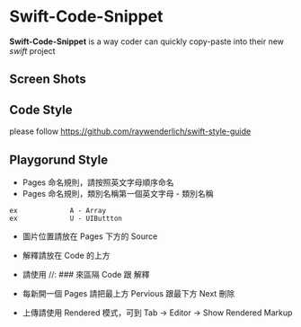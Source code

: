 Swift-Code-Snippet
===============================



**Swift-Code-Snippet** is a way coder can quickly copy-paste into their new *swift* project 


Screen Shots
------------







Code Style 
------------
please follow https://github.com/raywenderlich/swift-style-guide



Playgorund Style 
------------

*  Pages 命名規則，請按照英文字母順序命名
*  Pages 命名規則，類別名稱第一個英文字母 - 類別名稱
``` objc
ex             A - Array        
ex             U - UIButtton   
```
*  圖片位置請放在 Pages 下方的 Source  

*  解釋請放在 Code 的上方 

*  請使用 //: ### 來區隔 Code 跟 解釋

*  每新開一個 Pages 請把最上方 Pervious 跟最下方 Next 刪除

*  上傳請使用 Rendered 模式，可到 Tab -> Editor -> Show Rendered Markup


